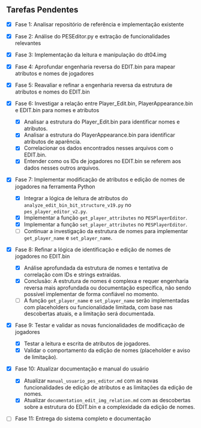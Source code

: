 ## Tarefas Pendentes

- [x] Fase 1: Analisar repositório de referência e implementação existente
- [x] Fase 2: Análise do PESEditor.py e extração de funcionalidades relevantes
- [x] Fase 3: Implementação da leitura e manipulação do dt04.img
- [x] Fase 4: Aprofundar engenharia reversa do EDIT.bin para mapear atributos e nomes de jogadores
- [x] Fase 5: Reavaliar e refinar a engenharia reversa da estrutura de atributos e nomes do EDIT.bin
- [x] Fase 6: Investigar a relação entre Player_Edit.bin, PlayerAppearance.bin e EDIT.bin para nomes e atributos
  - [x] Analisar a estrutura do Player_Edit.bin para identificar nomes e atributos.
  - [x] Analisar a estrutura do PlayerAppearance.bin para identificar atributos de aparência.
  - [x] Correlacionar os dados encontrados nesses arquivos com o EDIT.bin.
  - [x] Entender como os IDs de jogadores no EDIT.bin se referem aos dados nesses outros arquivos.
- [x] Fase 7: Implementar modificação de atributos e edição de nomes de jogadores na ferramenta Python
  - [x] Integrar a lógica de leitura de atributos do `analyze_edit_bin_bit_structure_v19.py` no `pes_player_editor_v2.py`.
  - [x] Implementar a função `get_player_attributes` no `PESPlayerEditor`.
  - [x] Implementar a função `set_player_attributes` no `PESPlayerEditor`.
  - [ ] Continuar a investigação da estrutura de nomes para implementar `get_player_name` e `set_player_name`.
- [x] Fase 8: Refinar a lógica de identificação e edição de nomes de jogadores no EDIT.bin
  - [x] Análise aprofundada da estrutura de nomes e tentativa de correlação com IDs e strings extraídas.
  - [x] Conclusão: A estrutura de nomes é complexa e requer engenharia reversa mais aprofundada ou documentação específica, não sendo possível implementar de forma confiável no momento.
  - [ ] A função `get_player_name` e `set_player_name` serão implementadas com placeholders ou funcionalidade limitada, com base nas descobertas atuais, e a limitação será documentada.
- [x] Fase 9: Testar e validar as novas funcionalidades de modificação de jogadores
  - [x] Testar a leitura e escrita de atributos de jogadores.
  - [x] Validar o comportamento da edição de nomes (placeholder e aviso de limitação).
- [x] Fase 10: Atualizar documentação e manual do usuário
  - [x] Atualizar `manual_usuario_pes_editor.md` com as novas funcionalidades de edição de atributos e as limitações da edição de nomes.
  - [x] Atualizar `documentation_edit_img_relation.md` com as descobertas sobre a estrutura do EDIT.bin e a complexidade da edição de nomes.
- [ ] Fase 11: Entrega do sistema completo e documentação


